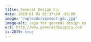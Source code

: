 ```yaml
---
title: General Design Co.
date: 2019-01-01 01:37:00 -05:00
image: "/uploads/sponsor-gdc.jpg"
image-alt: logo for general design co
url: http://www.generaldesignco.com
is-2019: true
---
```


